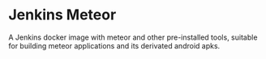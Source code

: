 # Jenkins Meteor

A Jenkins docker image with meteor and other pre-installed tools, suitable for building meteor applications and its derivated android apks.
